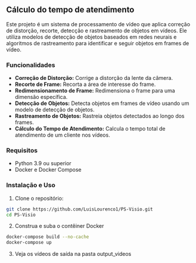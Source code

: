 ## Cálculo do tempo de atendimento

Este projeto é um sistema de processamento de vídeo que aplica correção de distorção, recorte, detecção e rastreamento de objetos em vídeos. Ele utiliza modelos de detecção de objetos baseados em redes neurais e algoritmos de rastreamento para identificar e seguir objetos em frames de vídeo.

### Funcionalidades

* **Correção de Distorção:** Corrige a distorção da lente da câmera.
* **Recorte de Frame:** Recorta a área de interesse do frame.
* **Redimensionamento de Frame:** Redimensiona o frame para uma dimensão específica.
* **Detecção de Objetos:** Detecta objetos em frames de vídeo usando um modelo de detecção de objetos.
* **Rastreamento de Objetos:** Rastreia objetos detectados ao longo dos frames.
* **Cálculo do Tempo de Atendimento:** Calcula o tempo total de atendimento de um cliente nos vídeos.

### Requisitos

* Python 3.9 ou superior
* Docker e Docker Compose

### Instalação e Uso

1. Clone o repositório:
```bash
git clone https://github.com/LuisLourenco1/PS-Visio.git
cd PS-Visio
```

2. Construa e suba o contêiner Docker
```bash
docker-compose build --no-cache
docker-compose up
```

3. Veja os vídeos de saída na pasta output_videos
